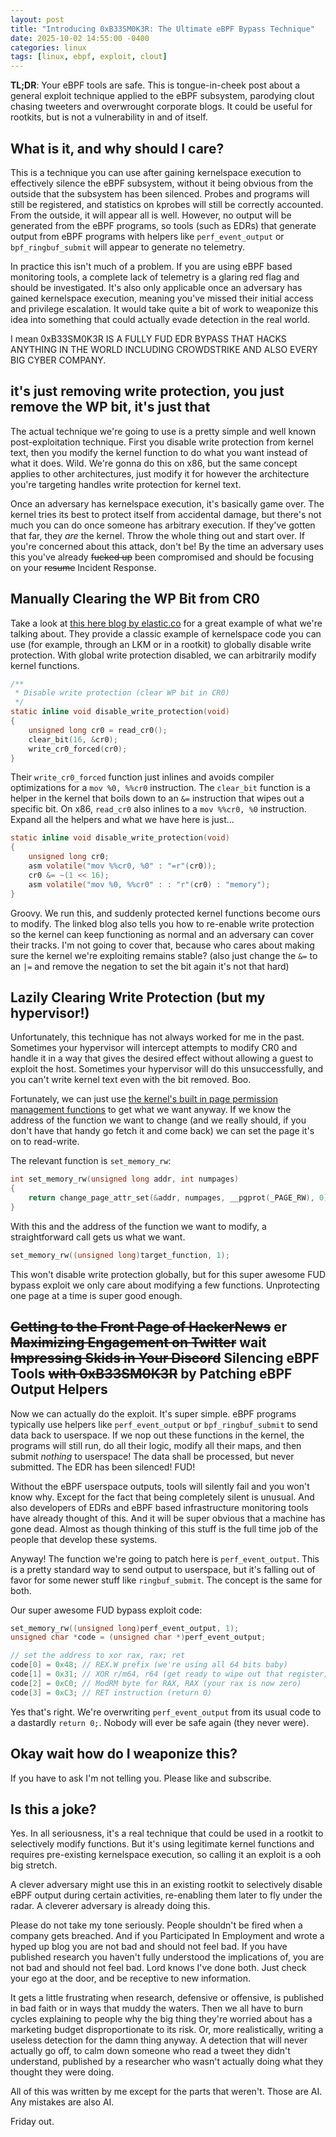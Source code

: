 ```yaml
---
layout: post
title: "Introducing 0xB33SM0K3R: The Ultimate eBPF Bypass Technique"
date: 2025-10-02 14:55:00 -0400
categories: linux
tags: [linux, ebpf, exploit, clout]
---
```


**TL;DR**: Your eBPF tools are safe. This is tongue-in-cheek post about a
general exploit technique applied to the eBPF subsystem, parodying clout chasing
tweeters and overwrought corporate blogs. It could be useful for rootkits, but
is not a vulnerability in and of itself.

## What is it, and why should I care?

This is a technique you can use after gaining kernelspace execution to
effectively silence the eBPF subsystem, without it being obvious from the
outside that the subsystem has been silenced. Probes and programs will still be
registered, and statistics on kprobes will still be correctly accounted. From
the outside, it will appear all is well. However, no output will be generated
from the eBPF programs, so tools (such as EDRs) that generate output from eBPF
programs with helpers like `perf_event_output` or `bpf_ringbuf_submit` will
appear to generate no telemetry.

In practice this isn't much of a problem. If you are using eBPF based monitoring
tools, a complete lack of telemetry is a glaring red flag and should be
investigated. It's also only applicable once an adversary has gained kernelspace
execution, meaning you've missed their initial access and privilege escalation.
It would take quite a bit of work to weaponize this idea into something that
could actually evade detection in the real world.

I mean 0xB33SM0K3R IS A FULLY FUD EDR BYPASS THAT HACKS ANYTHING IN THE WORLD
INCLUDING CROWDSTRIKE AND ALSO EVERY BIG CYBER COMPANY.

## it's just removing write protection, you just remove the WP bit, it's just that

The actual technique we're going to use is a pretty simple and well known
post-exploitation technique. First you disable write protection from kernel
text, then you modify the kernel function to do what you want instead of what it
does. Wild. We're gonna do this on x86, but the same concept applies to other
architectures, just modify it for however the architecture you're targeting
handles write protection for kernel text.

Once an adversary has kernelspace execution, it's basically game over. The
kernel tries its best to protect itself from accidental damage, but there's not
much you can do once someone has arbitrary execution. If they've gotten that
far, they _are_ the kernel. Throw the whole thing out and start over. If you're
concerned about this attack, don't be! By the time an adversary uses this you've
already ~~fucked up~~ been compromised and should be focusing on your ~~resume~~
Incident Response.

## Manually Clearing the WP Bit from CR0

Take a look at [this here blog by
elastic.co](https://www.elastic.co/security-labs/flipswitch-linux-rootkit) for a
great example of what we're talking about. They provide a classic example of
kernelspace code you can use (for example, through an LKM or in a rootkit) to
globally disable write protection. With global write protection disabled, we can
arbitrarily modify kernel functions.

```c
/**
 * Disable write protection (clear WP bit in CR0)
 */
static inline void disable_write_protection(void)
{
    unsigned long cr0 = read_cr0();
    clear_bit(16, &cr0);
    write_cr0_forced(cr0);
}
```

Their `write_cr0_forced` function just inlines and avoids compiler optimizations
for a `mov %0, %%cr0` instruction. The `clear_bit` function is a helper in the
kernel that boils down to an `&=` instruction that wipes out a specific bit. On
x86, `read_cr0` also inlines to a `mov %%cr0, %0` instruction. Expand all the
helpers and what we have here is just...

```c
static inline void disable_write_protection(void)
{
    unsigned long cr0;
    asm volatile("mov %%cr0, %0" : "=r"(cr0));
    cr0 &= ~(1 << 16);
    asm volatile("mov %0, %%cr0" : : "r"(cr0) : "memory");
}
```

Groovy. We run this, and suddenly protected kernel functions become ours to
modify. The linked blog also tells you how to re-enable write protection so the
kernel can keep functioning as normal and an adversary can cover their tracks.
I'm not going to cover that, because who cares about making sure the kernel
we're exploiting remains stable? (also just change the `&=` to an `|=` and
remove the negation to set the bit again it's not that hard)

## Lazily Clearing Write Protection (but my hypervisor!)

Unfortunately, this technique has not always worked for me in the past.
Sometimes your hypervisor will intercept attempts to modify CR0 and handle it in
a way that gives the desired effect without allowing a guest to exploit the
host. Sometimes your hypervisor will do this unsuccessfully, and you can't write
kernel text even with the bit removed. Boo.

Fortunately, we can just use [the kernel's built in page permission management
functions](https://elixir.bootlin.com/linux/v6.17/source/arch/x86/mm/pat/set_memory.c#L2337)
to get what we want anyway. If we know the address of the function we want to
change (and we really should, if you don't have that handy go fetch it and come
back) we can set the page it's on to read-write.

The relevant function is `set_memory_rw`:

```c
int set_memory_rw(unsigned long addr, int numpages)
{
	return change_page_attr_set(&addr, numpages, __pgprot(_PAGE_RW), 0);
}
```

With this and the address of the function we want to modify, a straightforward
call gets us what we want.

```c
set_memory_rw((unsigned long)target_function, 1);
```

This won't disable write protection globally, but for this super awesome FUD
bypass exploit we only care about modifying a few functions. Unprotecting one
page at a time is super good enough.

## ~~Getting to the Front Page of HackerNews~~ er ~~Maximizing Engagement on Twitter~~ wait ~~Impressing Skids in Your Discord~~ Silencing eBPF Tools ~~with 0xB33SM0K3R~~ by Patching eBPF Output Helpers

Now we can actually do the exploit. It's super simple. eBPF programs typically
use helpers like `perf_event_output` or `bpf_ringbuf_submit` to send data back
to userspace. If we nop out these functions in the kernel, the programs will
still run, do all their logic, modify all their maps, and then submit _nothing_
to userspace! The data shall be processed, but never submitted. The EDR has been
silenced! FUD!

Without the eBPF userspace outputs, tools will silently fail and you won't know
why. Except for the fact that being completely silent is unusual. And also
developers of EDRs and eBPF based infrastructure monitoring tools have already
thought of this. And it will be super obvious that a machine has gone dead.
Almost as though thinking of this stuff is the full time job of the people that
develop these systems.

Anyway! The function we're going to patch here is `perf_event_output`. This is a
pretty standard way to send output to userspace, but it's falling out of favor
for some newer stuff like `ringbuf_submit`. The concept is the same for both.

Our super awesome FUD bypass exploit code:

```c
set_memory_rw((unsigned long)perf_event_output, 1);
unsigned char *code = (unsigned char *)perf_event_output;

// set the address to xor rax, rax; ret
code[0] = 0x48; // REX.W prefix (we're using all 64 bits baby)
code[1] = 0x31; // XOR r/m64, r64 (get ready to wipe out that register)
code[2] = 0xC0; // ModRM byte for RAX, RAX (your rax is now zero)
code[3] = 0xC3; // RET instruction (return 0)
```

Yes that's right. We're overwriting `perf_event_output` from its usual code to a
dastardly `return 0;`. Nobody will ever be safe again (they never were).

## Okay wait how do I weaponize this?

If you have to ask I'm not telling you. Please like and subscribe.

## Is this a joke?

Yes. In all seriousness, it's a real technique that could be used in a rootkit
to selectively modify functions. But it's using legitimate kernel functions and
requires pre-existing kernelspace execution, so calling it an exploit is a ooh
big stretch.

A clever adversary might use this in an existing rootkit to selectively disable
eBPF output during certain activities, re-enabling them later to fly under the
radar. A cleverer adversary is already doing this.

Please do not take my tone seriously. People shouldn't be fired when a company
gets breached. And if you Participated In Employment and wrote a hyped up blog
you are not bad and should not feel bad. If you have published research you
haven't fully understood the implications of, you are not bad and should not
feel bad. Lord knows I've done both. Just check your ego at the door, and be
receptive to new information.

It gets a little frustrating when research, defensive or offensive, is
published in bad faith or in ways that muddy the waters. Then we all have to
burn cycles explaining to people why the big thing they're worried about has a
marketing budget disproportionate to its risk. Or, more realistically, writing a
useless detection for the damn thing anyway. A detection that will never
actually go off, to calm down someone who read a tweet they didn't understand,
published by a researcher who wasn't actually doing what they thought they were
doing.

All of this was written by me except for the parts that weren't. Those are AI.
Any mistakes are also AI.

Friday out.